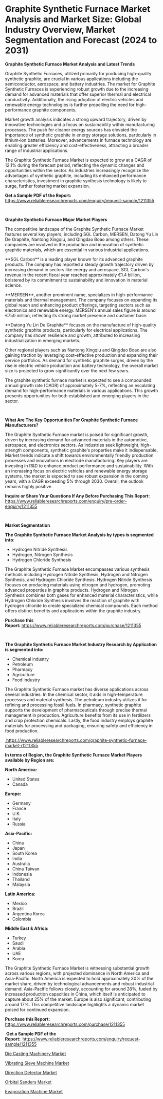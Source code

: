 <p><h1>Graphite Synthetic Furnace Market Analysis and Market Size: Global Industry Overview, Market Segmentation and Forecast (2024 to 2031)</h1></p><p><strong>Graphite Synthetic Furnace Market Analysis and Latest Trends</strong></p>
<p><p>Graphite Synthetic Furnaces, utilized primarily for producing high-quality synthetic graphite, are crucial in various applications including the semiconductor, aerospace, and battery industries. The market for Graphite Synthetic Furnaces is experiencing robust growth due to the increasing demand for advanced materials that offer superior thermal and electrical conductivity. Additionally, the rising adoption of electric vehicles and renewable energy technologies is further propelling the need for high-performance graphite components.</p><p>Market growth analysis indicates a strong upward trajectory, driven by innovative technologies and a focus on sustainability within manufacturing processes. The push for cleaner energy sources has elevated the importance of synthetic graphite in energy storage solutions, particularly in lithium-ion batteries. Moreover, advancements in furnace technology are enabling greater efficiency and cost-effectiveness, attracting a broader range of industrial applications.</p><p>The Graphite Synthetic Furnace Market is expected to grow at a CAGR of 12.1% during the forecast period, reflecting the dynamic changes and opportunities within the sector. As industries increasingly recognize the advantages of synthetic graphite, including its enhanced performance characteristics, investment in graphite synthesis technology is likely to surge, further fostering market expansion.</p></p>
<p><strong>Get a Sample PDF of the Report:&nbsp;</strong> <a href="https://www.reliableresearchreports.com/enquiry/request-sample/1211355?utm_campaign=1393&utm_medium=2&utm_source=Github&utm_content=ia&utm_term=05102024&utm_id=graphite-synthetic-furnace">https://www.reliableresearchreports.com/enquiry/request-sample/1211355</a></p>
<p>&nbsp;</p>
<p><strong>Graphite Synthetic Furnace Major Market Players</strong></p>
<p><p>The competitive landscape of the Graphite Synthetic Furnace Market features several key players, including SGL Carbon, MERSEN, Datong Yu Lin De Graphite, Nantong Xingqiu, and Qingdao Boao among others. These companies are involved in the production and innovation of synthetic graphite materials, which are essential in various industrial applications.</p><p>**SGL Carbon** is a leading player known for its advanced graphite products. The company has reported a steady growth trajectory driven by increasing demand in sectors like energy and aerospace. SGL Carbon's revenue in the recent fiscal year reached approximately €1.4 billion, bolstered by its commitment to sustainability and innovation in material science.</p><p>**MERSEN**, another prominent name, specializes in high-performance materials and thermal management. The company focuses on expanding its global reach and enhancing product offerings, targeting sectors such as electronics and renewable energy. MERSEN's annual sales figure is around €750 million, reflecting its strong market presence and customer base.</p><p>**Datong Yu Lin De Graphite** focuses on the manufacture of high-quality synthetic graphite products, particularly for electrical applications. The company has shown resilience and growth, attributed to increasing industrialization in emerging markets.</p><p>Other regional players such as Nantong Xingqiu and Qingdao Boao are also gaining traction by leveraging cost-effective production and expanding their service portfolios. As demand for synthetic graphite surges, driven by the rise in electric vehicle production and battery technology, the overall market size is projected to grow significantly over the next few years.</p><p>The graphite synthetic furnace market is expected to see a compounded annual growth rate (CAGR) of approximately 5-7%, reflecting an escalating demand for high-performance materials in various applications. This growth presents opportunities for both established and emerging players in the sector.</p></p>
<p>&nbsp;</p>
<p><strong>What Are The Key Opportunities For Graphite Synthetic Furnace Manufacturers?</strong></p>
<p><p>The Graphite Synthetic Furnace market is poised for significant growth, driven by increasing demand for advanced materials in the automotive, aerospace, and electronics sectors. As industries seek lightweight, high-strength components, synthetic graphite's properties make it indispensable. Market trends indicate a shift towards environmentally friendly production processes and innovations in electrode manufacturing. Key players are investing in R&D to enhance product performance and sustainability. With an increasing focus on electric vehicles and renewable energy storage systems, the market is expected to see robust expansion in the coming years, with a CAGR exceeding 5% through 2030. Overall, the outlook remains highly positive.</p></p>
<p><strong>Inquire or Share Your Questions If Any Before Purchasing This Report:</strong> <a href="https://www.reliableresearchreports.com/enquiry/pre-order-enquiry/1211355?utm_campaign=1393&utm_medium=2&utm_source=Github&utm_content=ia&utm_term=05102024&utm_id=graphite-synthetic-furnace">https://www.reliableresearchreports.com/enquiry/pre-order-enquiry/1211355</a></p>
<p>&nbsp;</p>
<p><strong>Market Segmentation</strong></p>
<p><strong>The Graphite Synthetic Furnace Market Analysis by types is segmented into:</strong></p>
<p><ul><li>Hydrogen Nitride Synthesis</li><li>Hydrogen, Nitrogen Synthesis</li><li>Hydrogen Chloride Synthesis</li></ul></p>
<p><p>The Graphite Synthetic Furnace Market encompasses various synthesis methods including Hydrogen Nitride Synthesis, Hydrogen and Nitrogen Synthesis, and Hydrogen Chloride Synthesis. Hydrogen Nitride Synthesis focuses on producing materials using nitrogen and hydrogen, promoting advanced properties in graphite products. Hydrogen and Nitrogen Synthesis combines both gases for enhanced material characteristics, while Hydrogen Chloride Synthesis involves the reaction of graphite with hydrogen chloride to create specialized chemical compounds. Each method offers distinct benefits and applications within the graphite industry.</p></p>
<p><strong>Purchase this Report:&nbsp;</strong><a href="https://www.reliableresearchreports.com/purchase/1211355?utm_campaign=1393&utm_medium=2&utm_source=Github&utm_content=ia&utm_term=05102024&utm_id=graphite-synthetic-furnace">https://www.reliableresearchreports.com/purchase/1211355</a></p>
<p>&nbsp;</p>
<p><strong>The Graphite Synthetic Furnace Market Industry Research by Application is segmented into:</strong></p>
<p><ul><li>Chemical industry</li><li>Petroleum</li><li>Pharmacy</li><li>Agriculture</li><li>Food industry</li></ul></p>
<p><p>The Graphite Synthetic Furnace market has diverse applications across several industries. In the chemical sector, it aids in high-temperature processes and material synthesis. The petroleum industry utilizes it for refining and processing fossil fuels. In pharmacy, synthetic graphite supports the development of pharmaceuticals through precise thermal management in production. Agriculture benefits from its use in fertilizers and crop protection chemicals. Lastly, the food industry employs graphite materials for processing and packaging, ensuring safety and efficiency in food production.</p></p>
<p><a href="https://www.reliableresearchreports.com/graphite-synthetic-furnace-market-r1211355?utm_campaign=1393&utm_medium=2&utm_source=Github&utm_content=ia&utm_term=05102024&utm_id=graphite-synthetic-furnace">&nbsp;https://www.reliableresearchreports.com/graphite-synthetic-furnace-market-r1211355</a></p>
<p><strong>In terms of Region, the Graphite Synthetic Furnace Market Players available by Region are:</strong></p>
<p>
    <p> <strong> North America: </strong>
        <ul>
            <li>United States</li>
            <li>Canada</li>
        </ul>
        </p> 
    <p> <strong> Europe: </strong>
        <ul>
            <li>Germany</li>
            <li>France</li>
            <li>U.K.</li>
            <li>Italy</li>
            <li>Russia</li>
        </ul>
        </p> 
    <p> <strong> Asia-Pacific: </strong>
        <ul>
            <li>China</li>
            <li>Japan</li>
            <li>South Korea</li>
            <li>India</li>
            <li>Australia</li>
            <li>China Taiwan</li>
            <li>Indonesia</li>
            <li>Thailand</li>
            <li>Malaysia</li>
        </ul>
        </p> 
    <p> <strong> Latin America: </strong>
        <ul>
            <li>Mexico</li>
            <li>Brazil</li>
            <li>Argentina Korea</li>
            <li>Colombia</li>
        </ul>
        </p> 
    <p> <strong> Middle East & Africa: </strong>
        <ul>
            <li>Turkey</li>
            <li>Saudi</li>
            <li>Arabia</li>
            <li>UAE</li>
            <li>Korea</li>
        </ul>
    </p>
    </p>
<p><p>The Graphite Synthetic Furnace Market is witnessing substantial growth across various regions, with projected dominance in North America and Asia-Pacific. North America is expected to hold approximately 30% of the market share, driven by technological advancements and robust industrial demand. Asia-Pacific follows closely, accounting for around 28%, fueled by increased production capacities in China, which itself is anticipated to capture about 25% of the market. Europe is also significant, contributing around 17%. This competitive landscape highlights a dynamic market poised for continued expansion.</p></p>
<p><strong>Purchase this Report: </strong><a href="https://www.reliableresearchreports.com/purchase/1211355?utm_campaign=1393&utm_medium=2&utm_source=Github&utm_content=ia&utm_term=05102024&utm_id=graphite-synthetic-furnace">https://www.reliableresearchreports.com/purchase/1211355</a></p>
<p>&nbsp;<strong>Get a Sample PDF of the Report:&nbsp;&nbsp;</strong><a href="https://www.reliableresearchreports.com/enquiry/request-sample/1211355?utm_campaign=1393&utm_medium=2&utm_source=Github&utm_content=ia&utm_term=05102024&utm_id=graphite-synthetic-furnace">https://www.reliableresearchreports.com/enquiry/request-sample/1211355</a></p>
<p><strong></strong></p>
<p><p><a href="https://www.linkedin.com/pulse/pulse-die-casting-machinery-rhythms-change-market-resonance-ufuie?utm_campaign=1393&utm_medium=2&utm_source=Github&utm_content=ia&utm_term=05102024&utm_id=graphite-synthetic-furnace">Die Casting Machinery Market</a></p><p><a href="https://www.linkedin.com/pulse/top-trends-transforming-vibrating-sieve-machine-market-c88fe?utm_campaign=1393&utm_medium=2&utm_source=Github&utm_content=ia&utm_term=05102024&utm_id=graphite-synthetic-furnace">Vibrating Sieve Machine Market</a></p><p><a href="https://www.linkedin.com/pulse/strategic-insights-global-direction-detector-market-trends-steye?utm_campaign=1393&utm_medium=2&utm_source=Github&utm_content=ia&utm_term=05102024&utm_id=graphite-synthetic-furnace">Direction Detector Market</a></p><p><a href="https://www.linkedin.com/pulse/orbital-sanders-market-evolution-regional-adaptations-innovation-9ivse?utm_campaign=1393&utm_medium=2&utm_source=Github&utm_content=ia&utm_term=05102024&utm_id=graphite-synthetic-furnace">Orbital Sanders Market</a></p><p><a href="https://www.linkedin.com/pulse/evaporation-machine-value-chain-analysis-from-raw-materials-jzc6e?utm_campaign=1393&utm_medium=2&utm_source=Github&utm_content=ia&utm_term=05102024&utm_id=graphite-synthetic-furnace">Evaporation Machine Market</a></p></p>